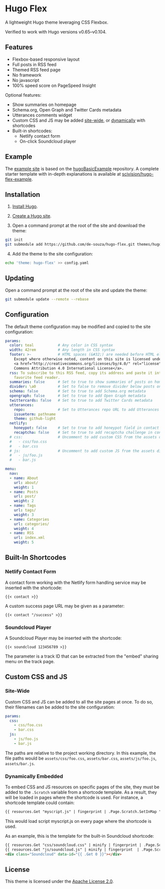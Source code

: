 # Hugo Flex

A lightweight Hugo theme leveraging CSS Flexbox.

Verified to work with Hugo versions v0.65–v0.104.


## Features

- Flexbox-based responsive layout
- Full posts in RSS feed
- Themed RSS feed page
- No framework
- No javascript
- 100% speed score on PageSpeed Insight

Optional features:

- Show summaries on homepage
- Schema.org, Open Graph and Twitter Cards metadata
- Utterances comments widget
- Custom CSS and JS may be added [site-wide](#custom-css-and-js), or [dynamically](#dynamically-embedded) with shortcodes
- Built-in shortcodes:
  - Netlify contact form
  - On-click Soundcloud player


## Example

The [example site](https://de-souza.github.io/hugo-flex/) is based on the [hugoBasicExample](https://github.com/gohugoio/hugoBasicExample) repository. A complete starter template with in-depth explanations is available at [scivision/hugo-flex-example](https://github.com/scivision/hugo-flex-example).


## Installation

1. [Install Hugo](https://gohugo.io/getting-started/installing/).

2. [Create a Hugo site](https://gohugo.io/getting-started/quick-start/).

3. Open a command prompt at the root of the site and download the theme:

```bash
git init
git submodule add https://github.com/de-souza/hugo-flex.git themes/hugo-flex
```

4. Add the theme to the site configuration:

```bash
echo 'theme: hugo-flex' >> config.yaml
```


## Updating

Open a command prompt at the root of the site and update the theme:

```bash
git submodule update --remote --rebase
```


## Configuration

The default theme configuration may be modified and copied to the site configuration:

```yaml
params:
  color: teal           # Any color in CSS syntax
  width: 42rem          # Any length in CSS syntax
  footer: >-            # HTML spaces (&#32;) are needed before HTML elements
    Except where otherwise noted, content on this site is licensed under a &#32;
    <a href="http://creativecommons.org/licenses/by/4.0/" rel="license">Creative
    Commons Attribution 4.0 International License</a>.
  rss: To subscribe to this RSS feed, copy its address and paste it into your
    favorite feed reader.
  summaries: false      # Set to true to show summaries of posts on homepage
  divider: \a0          # Set to false to remove divider below posts on homepage
  schema: false         # Set to true to add Schema.org metadata
  opengraph: false      # Set to true to add Open Graph metadata
  twittercards: false   # Set to true to add Twitter Cards metadata
  utterances:
    repo:               # Set to Utterances repo URL to add Utterances comments
    issueterm: pathname
    theme: github-light
  netlify:
    honeypot: false     # Set to true to add honeypot field in contact form
    recaptcha: false    # Set to true to add recaptcha challenge in contact form
  # css:                # Uncomment to add custom CSS from the assets directory
  #   - css/foo.css
  #   - bar.css
  # js:                 # Uncomment to add custom JS from the assets directory
  #   - js/foo.js
  #   - bar.js

menu:
  nav:
  - name: About
    url: about/
    weight: 1
  - name: Posts
    url: post/
    weight: 2
  - name: Tags
    url: tags/
    weight: 3
  - name: Categories
    url: categories/
    weight: 4
  - name: RSS
    url: index.xml
    weight: 5
```


## Built-In Shortcodes

### Netlify Contact Form

A contact form working with the Netlify form handling service may be inserted with the shortcode:

```
{{< contact >}}
```

A custom success page URL may be given as a parameter:

```
{{< contact "/success" >}}
```

### Soundcloud Player

A Soundcloud Player may be inserted with the shortcode:

```
{{< soundcloud 123456789 >}}
```

The parameter is a track ID that can be extracted from the "embed" sharing menu on the track page.


## Custom CSS and JS

### Site-Wide

Custom CSS and JS can be added to all the site pages at once. To do so, their filenames can be added to the site configuration:

```yaml
params:
  css:
    - css/foo.css
    - bar.css
  js:
    - js/foo.js
    - bar.js
```

The paths are relative to the project working directory. In this example, the file paths would be `assets/css/foo.css`,  `assets/bar.css`,  `assets/js/foo.js`,  `assets/bar.js`.


### Dynamically Embedded

To embed CSS and JS resources on specific pages of the site, they must be added to the `.Scratch` variable from a shortcode template. As a result, they will be loaded in pages where the shortcode is used. For instance, a shortcode template could contain:

```html
{{ resources.Get "myscript.js" | fingerprint | .Page.Scratch.SetInMap "js" "myscript" }}
```

This would load script myscript.js on every page where the shortcode is used.

As an example, this is the template for the built-in Soundcloud shortcode:

```html
{{ resources.Get "css/soundcloud.css" | minify | fingerprint | .Page.Scratch.SetInMap "css" "soundcloud" }}
{{ resources.Get "js/soundcloud.js" | minify | fingerprint  | .Page.Scratch.SetInMap "js" "soundcloud" }}
<div class="Soundcloud" data-id="{{ .Get 0 }}"></div>
```

## License

This theme is licensed under the [Apache License 2.0](https://github.com/de-souza/hugo-flex/blob/master/LICENSE).
